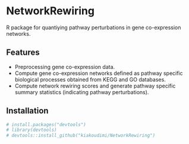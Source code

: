 # NetworkRewiring

R package for quantiying pathway perturbations in gene co-expression networks. 

## Features

- Preprocessing gene co-expression data.
- Compute gene co-expression networks defined as pathway specific biological processes obtained from KEGG and GO databases.
- Compute network rewiring scores and generate pathway specific summary statistics (indicating pathway perturbations).

## Installation

```r
# install.packages("devtools")
# library(devtools)
# devtools::install_github("kiakoudimi/NetworkRewiring")

